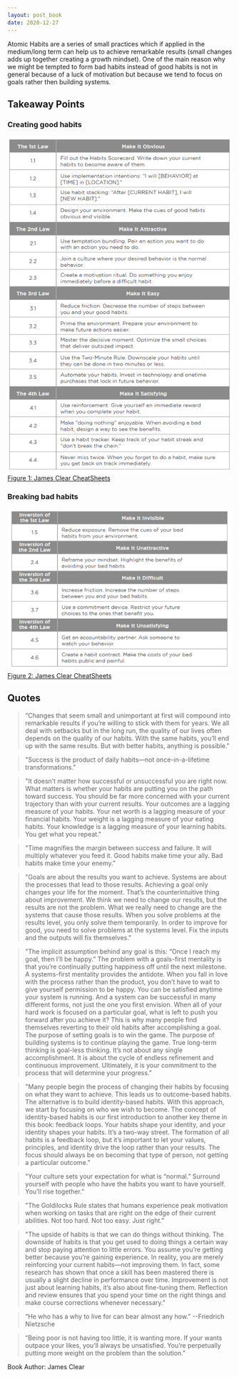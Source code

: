 ```yaml
---
layout: post_book
date: 2020-12-27
---
```


Atomic Habits are a series of small practices which if applied in the medium/long term can help us to achieve remarkable results (small changes adds up together creating a growth mindset). One of the main reason why we might be tempted to form bad habits instead of good habits is not in general because of a luck of motivation but because we tend to focus on goals rather then building systems.

<!--end_excerpt-->

## Takeaway Points

### Creating good habits

![](/assets/img/habits1.PNG) <br>
[Figure 1: James Clear CheatSheets](https://s3.amazonaws.com/jamesclear/Atomic+Habits/Habits+Cheat+Sheet.pdf)

### Breaking bad habits

![](/assets/img/habits2.PNG) <br>
[Figure 2: James Clear CheatSheets](https://s3.amazonaws.com/jamesclear/Atomic+Habits/Habits+Cheat+Sheet.pdf)

## Quotes

> “Changes that seem small and unimportant at first will compound into remarkable results if you’re willing to stick with them for years. We all deal with setbacks but in the long run, the quality of our lives often depends on the quality of our habits. With the same habits, you’ll end up with the same results. But with better habits, anything is possible."

> "Success is the product of daily habits—not once-in-a-lifetime transformations."

> "It doesn’t matter how successful or unsuccessful you are right now. What matters is whether your habits are putting you on the path toward success. You should be far more concerned with your current trajectory than with your current results. Your outcomes are a lagging measure of your habits. Your net worth is a lagging measure of your financial habits. Your weight is a lagging measure of your eating habits. Your knowledge is a lagging measure of your learning habits. You get what you repeat."

> "Time magnifies the margin between success and failure. It will multiply whatever you feed it. Good habits make time your ally. Bad habits make time your enemy."

> "Goals are about the results you want to achieve. Systems are about the processes that lead to those results. Achieving a goal only changes your life for the moment. That’s the counterintuitive thing about improvement. We think we need to change our results, but the results are not the problem. What we really need to change are the systems that cause those results. When you solve problems at the results level, you only solve them temporarily. In order to improve for good, you need to solve problems at the systems level. Fix the inputs and the outputs will fix themselves."

> "The implicit assumption behind any goal is this: “Once I reach my goal, then I’ll be happy.” The problem with a goals-first mentality is that you’re continually putting happiness off until the next milestone. A systems-first mentality provides the antidote. When you fall in love with the process rather than the product, you don’t have to wait to give yourself permission to be happy. You can be satisfied anytime your system is running. And a system can be successful in many different forms, not just the one you first envision. When all of your hard work is focused on a particular goal, what is left to push you forward after you achieve it? This is why many people find themselves reverting to their old habits after accomplishing a goal. The purpose of setting goals is to win the game. The purpose of building systems is to continue playing the game. True long-term thinking is goal-less thinking. It’s not about any single accomplishment. It is about the cycle of endless refinement and continuous improvement. Ultimately, it is your commitment to the process that will determine your progress."

> "Many people begin the process of changing their habits by focusing on what they want to achieve. This leads us to outcome-based habits. The alternative is to build identity-based habits. With this approach, we start by focusing on who we wish to become. The concept of identity-based habits is our first introduction to another key theme in this book: feedback loops. Your habits shape your identity, and your identity shapes your habits. It’s a two-way street. The formation of all habits is a feedback loop, but it’s important to let your values, principles, and identity drive the loop rather than your results. The focus should always be on becoming that type of person, not getting a particular outcome."

> "Your culture sets your expectation for what is “normal.” Surround yourself with people who have the habits you want to have yourself. You’ll rise together."

> "The Goldilocks Rule states that humans experience peak motivation when working on tasks that are right on the edge of their current abilities. Not too hard. Not too easy. Just right."

> "The upside of habits is that we can do things without thinking. The downside of habits is that you get used to doing things a certain way and stop paying attention to little errors. You assume you’re getting better because you’re gaining experience. In reality, you are merely reinforcing your current habits—not improving them. In fact, some research has shown that once a skill has been mastered there is usually a slight decline in performance over time. Improvement is not just about learning habits, it’s also about fine-tuning them. Reflection and review ensures that you spend your time on the right things and make course corrections whenever necessary."

> “He who has a why to live for can bear almost any how.” --Friedrich Nietzsche

> “Being poor is not having too little, it is wanting more. If your wants outpace your likes, you’ll always be unsatisfied. You’re perpetually putting more weight on the problem than the solution."

Book Author: James Clear
